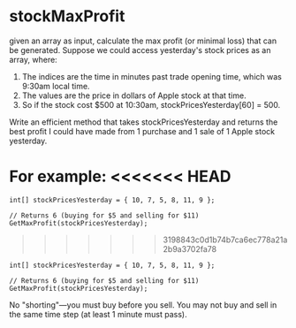 # stockMaxProfit
given an array as input, calculate the max profit (or minimal loss) that can be generated.
Suppose we could access yesterday's stock prices as an array, where:

1. The indices are the time in minutes past trade opening time, which was 9:30am local time.
2. The values are the price in dollars of Apple stock at that time.
3. So if the stock cost $500 at 10:30am, stockPricesYesterday[60] = 500.

Write an efficient method that takes stockPricesYesterday and returns the best profit I could have made from 1 purchase and 1 sale of 1 Apple stock yesterday.

For example:
<<<<<<< HEAD
=======

  ```
  int[] stockPricesYesterday = { 10, 7, 5, 8, 11, 9 };
  
  // Returns 6 (buying for $5 and selling for $11)
  GetMaxProfit(stockPricesYesterday);
  ```
>>>>>>> 3198843c0d1b74b7ca6ec778a21a2b9a3702fa78

  ```
  int[] stockPricesYesterday = { 10, 7, 5, 8, 11, 9 };

  // Returns 6 (buying for $5 and selling for $11)
  GetMaxProfit(stockPricesYesterday);
  ```

No "shorting"—you must buy before you sell. You may not buy and sell in the same time step (at least 1 minute must pass).